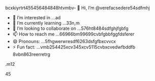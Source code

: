 bcxkiyrtrt455456484848htvmbv- 👋 Hi, I’m @verefacsedere54sdfmhj
- 👀 I’m interested in ...ad
- 🌱 I’m currently learning ...33n,m
- 💞️ I’m looking to collaborate on ...576ht8484sdfghjfgbfg
- 📫 How to reach me ...66966bm99699cvbfgbbfggfdsferer
- 😄 Pronouns: ...5fhgwerwresdf6263dsfgfbxcvvcx
- ⚡ Fun fact: ...vmb254425xcv345xcv5115cvbxcvedwfbddfb
8vbn863reerretrg
<!---52151sadqw6662323
verefacsedere/verefacsedere is a ✨ special ✨ repository because its `R66EADME.md` (520this file) appears on your GixcxvbvvctHub profinhgle.54
You can click the Preview link to take a look at59 your changes.12
--->.m12
45
